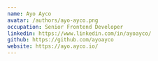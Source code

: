```yaml
---
name: Ayo Ayco
avatar: /authors/ayo-ayco.png
occupation: Senior Frontend Developer
linkedin: https://www.linkedin.com/in/ayoayco/
github: https://github.com/ayoayco
website: https://ayo.ayco.io/
---
```

